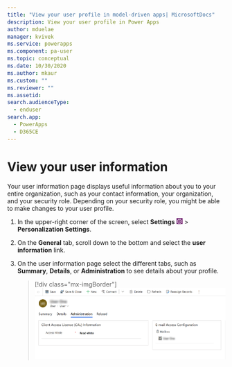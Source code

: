 ```yaml
---
title: "View your user profile in model-driven apps| MicrosoftDocs"
description: View your user profile in Power Apps
author: mduelae
manager: kvivek
ms.service: powerapps
ms.component: pa-user
ms.topic: conceptual
ms.date: 10/30/2020
ms.author: mkaur
ms.custom: ""
ms.reviewer: ""
ms.assetid: 
search.audienceType: 
  - enduser
search.app: 
  - PowerApps
  - D365CE
---
```


# View your user information  

Your user information page displays useful information about you to your entire organization, such as your contact information, your organization, and your security role. Depending on your security role, you might be able to make changes to your user profile.  
  
1. In the upper-right corner of the screen, select **Settings** ![user profile settings button](media/user-profile-settings-button.png) > **Personalization Settings**.  
 
2. On the **General** tab, scroll down to the bottom and select the **user information** link.  
  
3. On the user information page select the different tabs, such as **Summary**, **Details**, or **Administration** to see details about your profile. 

   > [!div class="mx-imgBorder"] 
   > ![User profile page](media/user-profile-info.png "User profile page")
  
